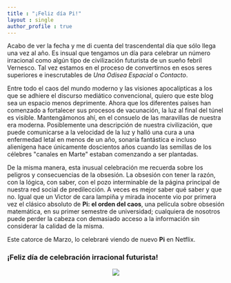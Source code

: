 ```yaml
---
title : "¡Feliz día Pi!"
layout : single
author_profile : true
---
```

Acabo de ver la fecha y me di cuenta del trascendental día que sólo llega una vez al año. Es insual que tengamos un día para celebrar un número irracional como algún tipo
de civilización futurista de un sueño febril Vernesco. Tal vez estamos en el proceso de convertirnos en esos seres superiores e inescrutables de *Una Odisea Espacial* o *Contacto*.

Entre todo el caos del mundo moderno y las visiones apocalípticas a los que se adhiere el discurso mediático convencional, quiero que este blog sea un espacio menos deprimente.
Ahora que los diferentes países han comenzado a fortalecer sus procesos de vacunación, la luz al final del túnel es visible. Mantengámonos ahí, en el consuelo de las maravillas
de nuestra era moderna. Posiblemente una descripción de nuestra civilización, que puede comunicarse a la velocidad de la luz y halló una cura a una enfermedad letal en menos de un
año, sonaría fantástica e incluso alienígena hace únicamente doscientos años cuando las semillas de los célebres "canales en Marte" estaban comenzando a ser plantadas.

De la misma manera, esta inusual celebración me recuerda sobre los peligros y consecuencias de la obsesión. La obsesión con tener la razón, con la lógica, con saber, con el pozo
interminable de la página principal de nuestra red social de predilección. A veces es mejor saber qué saber y que no. Igual que un Victor de cara lampiña y mirada inocente vio
por primera vez el clásico absoluto de **Pi: el orden del caos**, una película sobre obsesión matemática, en su primer semestre de universidad; cualquiera de nosotros puede perder
la cabeza con demasiado acceso a la información sin considerar la calidad de la misma.  

Este catorce de Marzo, lo celebraré viendo de nuevo **Pi** en Netflix. 

### ¡Feliz día de celebración irracional futurista!

<p align="center"> 
  <img src="https://upload.wikimedia.org/wikipedia/en/5/5a/Piposter.jpg">
</p>
